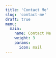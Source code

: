 ```yaml
---
title: 'Contact Me'
slug: 'contact-me'
draft: true
menu:
  main:
    name: Contact Me
    weight: 3
    params:
      icon: mail
---
```


